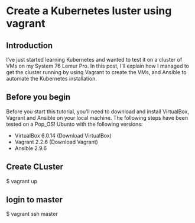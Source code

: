 # Create a Kubernetes luster using vagrant

## Introduction

I’ve just started learning Kubernetes and wanted to test it on a cluster of VMs on my System 76 Lemur Pro. In this post, I’ll explain how I managed to get the cluster running by using Vagrant to create the VMs, and Ansible to automate the Kubernetes installation.

## Before you begin

Before you start this tutorial, you’ll need to download and install VirtualBox, Vagrant and Ansible on your local machine. The following steps have been tested on a Pop_OS! Ubunto with the following versions:

- VirtualBox 6.0.14 (Download VirtualBox)
- Vagrant 2.2.6 (Download Vagrant)
- Ansible 2.9.6

## Create CLuster
 
$ vagrant up

## login to master

$ vagrant ssh master


